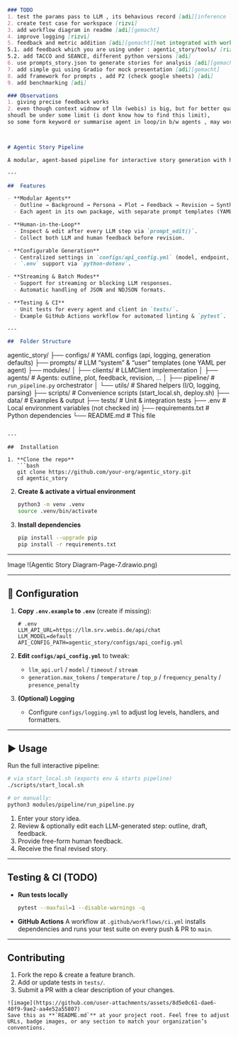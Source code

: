 ```markdown

### TODO
1. test the params pass to LLM , its behavious record [adi][inference left only]
2. create test case for workspace [rizvi]
3. add workflow diagram in readme [adi][gemacht] 
4. improve logging [rizvi]
5. feedback and metric addition [adi][gemacht][not integrated with workflow]
5.1. add feedback which you are using under : agentic_story/tools/ [rizvi]
5.2. add TACCO and SEANCE, different python versions [adi]
6. use prompts_story.json to generate stories for analysis [adi][gemacht]
7. add simple gui using Gradio for mock presentation [adi][gemacht]
8. add framework for prompts , add P2 (check google sheets) [adi]
9. add benchmarking [adi]

### Observations
1. giving precise feedback works
2. even though context widnow of llm (webis) is big, but for better quality it 
shoudl be under some limit (i dont know how to find this limit), 
so some form keyword or summarise agent in loop/in b/w agents , may work



# Agentic Story Pipeline

A modular, agent-based pipeline for interactive story generation with human–LLM collaboration. This project orchestrates multiple “agents” (Outline, Background, Persona, Plot, Feedback, Revision, Synthesis, Verification), each backed by a shared LLM client, to produce and refine narrative drafts.

---

##  Features

- **Modular Agents**  
  - Outline → Background → Persona → Plot → Feedback → Revision → Synthesis → Verification  
  - Each agent in its own package, with separate prompt templates (YAML).

- **Human-in-the-Loop**  
  - Inspect & edit after every LLM step via `prompt_edit()`.
  - Collect both LLM and human feedback before revision.

- **Configurable Generation**  
  - Centralized settings in `configs/api_config.yml` (model, endpoint, timeouts, sampling).
  - `.env` support via `python-dotenv`.

- **Streaming & Batch Modes**  
  - Support for streaming or blocking LLM responses.
  - Automatic handling of JSON and NDJSON formats.

- **Testing & CI**  
  - Unit tests for every agent and client in `tests/`.
  - Example GitHub Actions workflow for automated linting & `pytest`.

---

##  Folder Structure

```

agentic\_story/
├── configs/           # YAML configs (api, logging, generation defaults)
├── prompts/           # LLM “system” & “user” templates (one YAML per agent)
├── modules/
│   ├── clients/       # LLMClient implementation
│   ├── agents/        # Agents: outline, plot, feedback, revision, …
│   ├── pipeline/      # `run_pipeline.py` orchestrator
│   └── utils/         # Shared helpers (I/O, logging, parsing)
├── scripts/           # Convenience scripts (start\_local.sh, deploy.sh)
├── data/              # Examples & output
├── tests/             # Unit & integration tests
├── .env               # Local environment variables (not checked in)
├── requirements.txt   # Python dependencies
└── README.md          # This file

````

---

##  Installation

1. **Clone the repo**  
   ```bash
   git clone https://github.com/your-org/agentic_story.git
   cd agentic_story
````

2. **Create & activate a virtual environment**

   ```bash
   python3 -m venv .venv
   source .venv/bin/activate
   ```

3. **Install dependencies**

   ```bash
   pip install --upgrade pip
   pip install -r requirements.txt
   ```

---
Image
!(Agentic Story Diagram-Page-7.drawio.png)


---

## 📝 Configuration

1. **Copy `.env.example` to `.env`** (create if missing):

   ```dotenv
   # .env
   LLM_API_URL=https://llm.srv.webis.de/api/chat
   LLM_MODEL=default
   API_CONFIG_PATH=agentic_story/configs/api_config.yml
   ```

2. **Edit `configs/api_config.yml`** to tweak:

   * `llm_api.url` / `model` / `timeout` / `stream`
   * `generation.max_tokens` / `temperature` / `top_p` / `frequency_penalty` / `presence_penalty`

3. **(Optional) Logging**

   * Configure `configs/logging.yml` to adjust log levels, handlers, and formatters.

---

## ▶ Usage

Run the full interactive pipeline:

```bash
# via start_local.sh (exports env & starts pipeline)
./scripts/start_local.sh

# or manually:
python3 modules/pipeline/run_pipeline.py
```

1. Enter your story idea.
2. Review & optionally edit each LLM-generated step: outline, draft, feedback.
3. Provide free-form human feedback.
4. Receive the final revised story.

---

##  Testing & CI  (TODO)

* **Run tests locally**

  ```bash
  pytest --maxfail=1 --disable-warnings -q
  ```

* **GitHub Actions**
  A workflow at `.github/workflows/ci.yml` installs dependencies and runs your test suite on every push & PR to `main`.

---

##  Contributing

1. Fork the repo & create a feature branch.
2. Add or update tests in `tests/`.
3. Submit a PR with a clear description of your changes.



```
![image](https://github.com/user-attachments/assets/8d5e0c61-dae6-40f9-9ae2-aa4e52a55807)
Save this as **`README.md`** at your project root. Feel free to adjust URLs, badge images, or any section to match your organization’s conventions.
```
